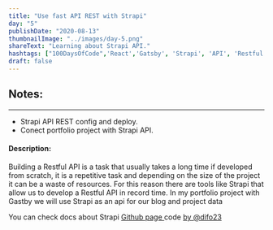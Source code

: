 ```yaml
---
title: "Use fast API REST with Strapi"
day: "5"
publishDate: "2020-08-13"
thumbnailImage: "../images/day-5.png"
shareText: "Learning about Strapi API."
hashtags: ["100DaysOfCode",'React','Gatsby', 'Strapi', 'API', 'Restful', 'GraphQl']
draft: false
---
```



## Notes:
_____________________________________________   
* Strapi API REST config and deploy.
* Conect portfolio project with Strapi API.


#### Description: 


Building a Restful API is a task that usually takes a long time if developed from scratch, it is a repetitive task and depending on the size of the project it can be a waste of resources. For this reason there are tools like Strapi that allow us to develop a Restful API in record time. In my portfolio project with Gastby we will use Strapi as an api for our blog and project data


You can check docs about Strapi <a href="https://strapi.io/documentation/v3.x/getting-started/introduction.html" target="_blank"> Github page </a> code <a href= 'https://github.com/difo23'> by @difo23 </a> 